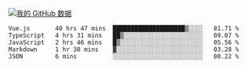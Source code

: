 [![我的 GitHub 数据](https://github-readme-stats.vercel.app/api?username=unbrain&?theme=dark)]()

<!--START_SECTION:waka-->
```text
Vue.js       40 hrs 47 mins  ████████████████████▒░░░░   81.71 % 
TypeScript   4 hrs 31 mins   ██▒░░░░░░░░░░░░░░░░░░░░░░   09.07 % 
JavaScript   2 hrs 46 mins   █▒░░░░░░░░░░░░░░░░░░░░░░░   05.56 % 
Markdown     1 hr 38 mins    ▓░░░░░░░░░░░░░░░░░░░░░░░░   03.28 % 
JSON         6 mins          ░░░░░░░░░░░░░░░░░░░░░░░░░   00.22 % 
```
<!--END_SECTION:waka-->
